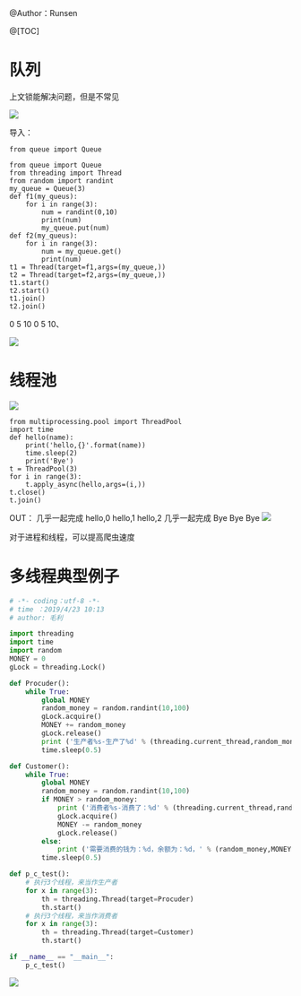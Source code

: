 ﻿

@Author：Runsen

@[TOC]

# 队列

上文锁能解决问题，但是不常见

![](https://img-blog.csdnimg.cn/20190409223407931.png)

导入：

`from queue import Queue`


```
from queue import Queue
from threading import Thread
from random import randint
my_queue = Queue(3)
def f1(my_queus):
    for i in range(3):
        num = randint(0,10)
        print(num)
        my_queue.put(num)
def f2(my_queus):
    for i in range(3):
        num = my_queue.get()
        print(num)
t1 = Thread(target=f1,args=(my_queue,))
t2 = Thread(target=f2,args=(my_queue,))
t1.start()
t2.start()
t1.join()
t2.join()
```



0
5
10
0
5
10、


![](https://img-blog.csdnimg.cn/20190409224419329.png)


# 线程池

![](https://img-blog.csdnimg.cn/20190409224540227.png)

```
from multiprocessing.pool import ThreadPool
import time
def hello(name):
    print('hello,{}'.format(name))
    time.sleep(2)
    print('Bye')
t = ThreadPool(3)
for i in range(3):
    t.apply_async(hello,args=(i,))
t.close()
t.join()
```
OUT：
几乎一起完成
hello,0
hello,1
hello,2
几乎一起完成
Bye
Bye
Bye
![](https://img-blog.csdnimg.cn/2019040922534897.png)

对于进程和线程，可以提高爬虫速度


# 多线程典型例子



```python
# -*- coding：utf-8 -*-
# time ：2019/4/23 10:13
# author: 毛利

import threading
import time
import random
MONEY = 0
gLock = threading.Lock()

def Procuder():
    while True:
        global MONEY
        random_money = random.randint(10,100)
        gLock.acquire()
        MONEY += random_money
        gLock.release()
        print ('生产者%s-生产了%d' % (threading.current_thread,random_money))
        time.sleep(0.5)

def Customer():
    while True:
        global MONEY
        random_money = random.randint(10,100)
        if MONEY > random_money:
            print ('消费者%s-消费了：%d' % (threading.current_thread,random_money))
            gLock.acquire()
            MONEY -= random_money
            gLock.release()
        else:
            print ('需要消费的钱为：%d，余额为：%d，' % (random_money,MONEY))
        time.sleep(0.5)

def p_c_test():
    # 执行3个线程，来当作生产者
    for x in range(3):
        th = threading.Thread(target=Procuder)
        th.start()
    # 执行3个线程，来当作消费者
    for x in range(3):
        th = threading.Thread(target=Customer)
        th.start()

if __name__ == "__main__":
    p_c_test()
```
![](https://img-blog.csdnimg.cn/20190424214132327.png)
